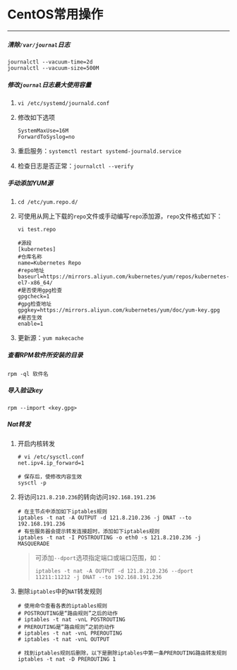 # CentOS常用操作

---

##### 清除`/var/journal`日志

```shell
journalctl --vacuum-time=2d
journalctl --vacuum-size=500M
```

##### 修改`journal`日志最大使用容量

1. `vi /etc/systemd/journald.conf`

2. 修改如下选项

   ```shell
   SystemMaxUse=16M
   ForwardToSyslog=no
   ```

3. 重启服务：`systemctl restart systemd-journald.service`

4. 检查日志是否正常：`journalctl --verify`

##### 手动添加YUM源

1. `cd /etc/yum.repo.d/`

2. 可使用从网上下载的`repo`文件或手动编写`repo`添加源，`repo`文件格式如下：

   `vi test.repo`

   ```shell
   #源段
   [kubernetes]
   #仓库名称
   name=Kubernetes Repo
   #repo地址
   baseurl=https://mirrors.aliyun.com/kubernetes/yum/repos/kubernetes-el7-x86_64/
   #是否使用gpg检查
   gpgcheck=1
   #gpg检查地址
   gpgkey=https://mirrors.aliyun.com/kubernetes/yum/doc/yum-key.gpg
   #是否生效
   enable=1
   ```

3. 更新源：`yum makecache`

##### 查看RPM软件所安装的目录

`rpm -ql 软件名`

##### 导入验证key

`rpm --import <key.gpg>`

##### Nat转发

1. 开启内核转发

   ```shell
   # vi /etc/sysctl.conf
   net.ipv4.ip_forward=1
   
   # 保存后，使修改内容生效
   sysctl -p
   ```

2. 将访问`121.8.210.236`的转向访问`192.168.191.236`

   ```shell
   # 在主节点中添加如下iptables规则
   iptables -t nat -A OUTPUT -d 121.8.210.236 -j DNAT --to 192.168.191.236
   # 有些服务器会提示转发连接超时，添加如下iptables规则
   iptables -t nat -I POSTROUTING -o eth0 -s 121.8.210.236 -j MASQUERADE
   ```

   > 可添加`--dport`选项指定端口或端口范围，如：
   >
   > `iptables -t nat -A OUTPUT -d 121.8.210.236 --dport 11211:11212 -j DNAT --to 192.168.191.236`

3. 删除`iptables`中的`NAT`转发规则

   ```shell
   # 使用命令查看各表的iptables规则
   # POSTROUTING是“路由规则”之后的动作
   # iptables -t nat -vnL POSTROUTING
   # PREROUTING是“路由规则”之前的动作
   # iptables -t nat -vnL PREROUTING
   # iptables -t nat -vnL OUTPUT
   
   # 找到iptables规则后删除，以下是删除iptables中第一条PREROUTING路由转发规则
   iptables -t nat -D PREROUTING 1
   ```
